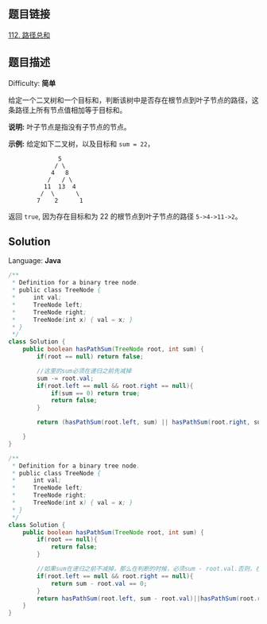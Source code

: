 ## 题目链接

[112\. 路径总和](https://leetcode-cn.com/problems/path-sum/)

## 题目描述

Difficulty: **简单**

给定一个二叉树和一个目标和，判断该树中是否存在根节点到叶子节点的路径，这条路径上所有节点值相加等于目标和。

**说明:** 叶子节点是指没有子节点的节点。

**示例:**
给定如下二叉树，以及目标和 `sum = 22`，

```
              5
             / \
            4   8
           /   / \
          11  13  4
         /  \      \
        7    2      1
```

返回 `true`, 因为存在目标和为 22 的根节点到叶子节点的路径 `5->4->11->2`。

## Solution

Language: **Java**

```java
/**
 * Definition for a binary tree node.
 * public class TreeNode {
 *     int val;
 *     TreeNode left;
 *     TreeNode right;
 *     TreeNode(int x) { val = x; }
 * }
 */
class Solution {
    public boolean hasPathSum(TreeNode root, int sum) {
        if(root == null) return false;

        //这里的sum必须在递归之前先减掉
        sum -= root.val;
        if(root.left == null && root.right == null){
            if(sum == 0) return true;
            return false;
        }

        return (hasPathSum(root.left, sum) || hasPathSum(root.right, sum));

    }
}
```

```java
​/**
 * Definition for a binary tree node.
 * public class TreeNode {
 *     int val;
 *     TreeNode left;
 *     TreeNode right;
 *     TreeNode(int x) { val = x; }
 * }
 */
class Solution {
    public boolean hasPathSum(TreeNode root, int sum) {
        if(root == null){
            return false;
        }

        //如果sum在递归之前不减掉，那么在判断的时候，必须sum - root.val.否则，在到达叶子的时候，叶子的val还在
        if(root.left == null && root.right == null){
            return sum - root.val == 0;
        }
        return hasPathSum(root.left, sum - root.val)||hasPathSum(root.right, sum - root.val);
    }
}
```